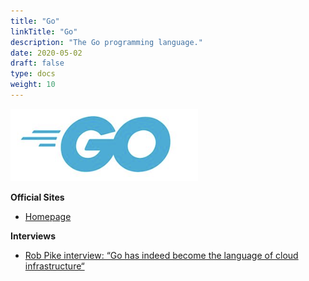 ```yaml
---
title: "Go"
linkTitle: "Go"
description: "The Go programming language."
date: 2020-05-02
draft: false
type: docs
weight: 10
---
```


![Go logo](go.png)

**Official Sites**

* [Homepage](https://golang.org)

**Interviews**
* [Rob Pike interview: “Go has indeed become the language of cloud infrastructure“](https://evrone.com/rob-pike-interview)
